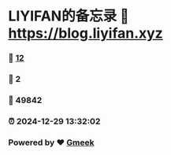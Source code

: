 # LIYIFAN的备忘录 :link: https://blog.liyifan.xyz 
### :page_facing_up: [12](https://blog.liyifan.xyz/tag.html) 
### :speech_balloon: 2 
### :hibiscus: 49842 
### :alarm_clock: 2024-12-29 13:32:02 
### Powered by :heart: [Gmeek](https://github.com/Meekdai/Gmeek)
